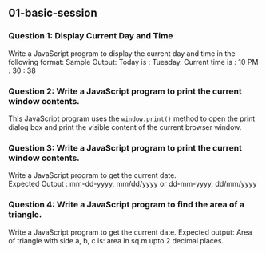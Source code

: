 ## 01-basic-session

### Question 1: Display Current Day and Time

Write a JavaScript program to display the current day and time in the following format:
Sample Output: Today is : Tuesday.
Current time is : 10 PM : 30 : 38

### Question 2: Write a JavaScript program to print the current window contents.

This JavaScript program uses the `window.print()` method to open the print dialog box and print the visible content of the current browser window.

### Question 3: Write a JavaScript program to print the current window contents.

Write a JavaScript program to get the current date.  
Expected Output :
mm-dd-yyyy, mm/dd/yyyy or dd-mm-yyyy, dd/mm/yyyy

### Question 4: Write a JavaScript program to find the area of a triangle.

Write a JavaScript program to get the current date.
Expected output: Area of triangle with side a, b, c is: area in sq.m upto 2 decimal places.
